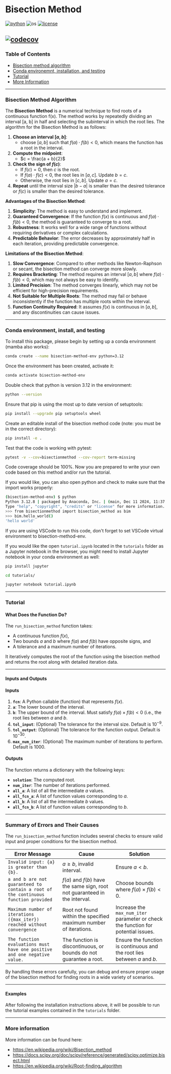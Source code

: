 # Bisection Method

[![python](https://img.shields.io/badge/python-3.12-blue.svg)](https://www.python.org/)
![os](https://img.shields.io/badge/os-ubuntu%20|%20macos%20|%20windows-blue.svg)
[![license](https://img.shields.io/badge/license-MIT-green.svg)](https://github.com/sandialabs/sibl#license)

[![codecov](https://codecov.io/gh/Lejeune-Lab-Graduate-Course-Materials/bisection-method/graph/badge.svg?token=p5DMvJ6byO)](https://codecov.io/gh/Lejeune-Lab-Graduate-Course-Materials/bisection-method)
---

### Table of Contents
* [Bisection method algorithm](#algo)
* [Conda environemnt, installation, and testing](#install)
* [Tutorial](#tutorial)
* [More Information](#more)

---

### Bisection Method Algorithm <a name="algo"></a>

The **Bisection Method** is a numerical technique to find roots of a continuous function f(x). The method works by repeatedly dividing an interval [a, b] in half and selecting the subinterval in which the root lies. The algorithm for the Bisection Method is as follows:

1. **Choose an interval $[a, b]$**:
   - choose $[a, b]$ such that $f(a) \cdot f(b) < 0$, which means the function has a root in the interval.
2. **Compute the midpoint**:
   - $c = \frac{a + b}{2}$
3. **Check the sign of $f(c)$**:
   - If $f(c) = 0$, then $c$ is the root.
   - If $f(a) \cdot f(c) < 0$, the root lies in $[a, c]$. Update $b = c$.
   - Otherwise, the root lies in $[c, b]$. Update $a = c$.
4. **Repeat** until the interval size $|b - a|$ is smaller than the desired tolerance or $f(c)$ is smaller than the desired tolerance.

**Advantages of the Bisection Method**:
1. **Simplicity**: The method is easy to understand and implement.
2. **Guaranteed Convergence**: If the function $f(x)$ is continuous and $f(a) \cdot f(b) < 0$, the method is guaranteed to converge to a root.
3. **Robustness**: It works well for a wide range of functions without requiring derivatives or complex calculations.
4. **Predictable Behavior**: The error decreases by approximately half in each iteration, providing predictable convergence.

**Limitations of the Bisection Method**:
1. **Slow Convergence**: Compared to other methods like Newton-Raphson or secant, the bisection method can converge more slowly.
2. **Requires Bracketing**: The method requires an interval $[a, b]$ where $f(a) \cdot f(b) < 0$, which may not always be easy to identify.
3. **Limited Precision**: The method converges linearly, which may not be efficient for high-precision requirements.
4. **Not Suitable for Multiple Roots**: The method may fail or behave inconsistently if the function has multiple roots within the interval.
5. **Function Continuity Required**: It assumes $f(x)$ is continuous in $[a, b]$, and any discontinuities can cause issues.

---

### Conda environment, install, and testing <a name="install"></a>

To install this package, please begin by setting up a conda environment (mamba also works):
```bash
conda create --name bisection-method-env python=3.12
```
Once the environment has been created, activate it:

```bash
conda activate bisection-method-env
```
Double check that python is version 3.12 in the environment:
```bash
python --version
```
Ensure that pip is using the most up to date version of setuptools:
```bash
pip install --upgrade pip setuptools wheel
```
Create an editable install of the bisection method code (note: you must be in the correct directory):
```bash
pip install -e .
```
Test that the code is working with pytest:
```bash
pytest -v --cov=bisectionmethod --cov-report term-missing
```
Code coverage should be 100%. Now you are prepared to write your own code based on this method and/or run the tutorial. 

If you would like, you can also open python and check to make sure that the import works properly:
```bash
(bisection-method-env) $ python
Python 3.12.8 | packaged by Anaconda, Inc. | (main, Dec 11 2024, 11:37:13) [Clang 14.0.6 ] on darwin
Type "help", "copyright", "credits" or "license" for more information.
>>> from bisectionmethod import bisection_method as bim
>>> bim.hello_world()
'hello world'
```
If you are using VSCode to run this code, don't forget to set VSCode virtual environment to bisection-method-env.

If you would like the open `tutorial.ipynb` located in the `tutorials` folder as a Jupyter notebook in the browser, you might need to install Jupyter notebook in your conda environment as well:
```bash
pip install jupyter
```
```bash
cd tutorials/
```
```bash
jupyter notebook tutorial.ipynb
```
---

### Tutorial <a name="tutorial"></a>

#### **What Does the Function Do?**

The `run_bisection_method` function takes:
- A continuous function $f(x)$,
- Two bounds $a$ and $b$ where $f(a)$ and $f(b)$ have opposite signs, and
- A tolerance and a maximum number of iterations.

It iteratively computes the root of the function using the bisection method and returns the root along with detailed iteration data.

---

#### **Inputs and Outputs**

#### **Inputs**
1. **`fcn`**: A Python callable (function) that represents $f(x)$.
2. **`a`**: The lower bound of the interval.
3. **`b`**: The upper bound of the interval. Must satisfy $f(a) \times f(b) < 0$ (i.e., the root lies between $a$ and $b$.
4. **`tol_input`**: (Optional) The tolerance for the interval size. Default is $10^{-9}$.
5. **`tol_output`**: (Optional) The tolerance for the function output. Default is $10^{-30}$.
6. **`max_num_iter`**: (Optional) The maximum number of iterations to perform. Default is $1000$.

#### **Outputs**
The function returns a dictionary with the following keys:
- **`solution`**: The computed root.
- **`num_iter`**: The number of iterations performed.
- **`all_a`**: A list of all the intermediate $a$ values.
- **`all_fcn_a`**: A list of function values corresponding to $a$.
- **`all_b`**: A list of all the intermediate $b$ values.
- **`all_fcn_b`**: A list of function values corresponding to $b$.

---

### **Summary of Errors and Their Causes**

The `run_bisection_method` function includes several checks to ensure valid input and proper conditions for the bisection method. 

| **Error Message**                                                                 | **Cause**                                                                                  | **Solution**                                                                                  |
|-----------------------------------------------------------------------------------|--------------------------------------------------------------------------------------------|-----------------------------------------------------------------------------------------------|
| `Invalid input: {a} is greater than {b}.`                                         | $a \geq b$, invalid interval.                                                         | Ensure $a < b$.                                                                           |
| `a and b are not guaranteed to contain a root of the continuous function provided` | $f(a)$ and $f(b)$ have the same sign, root not guaranteed in the interval.        | Choose bounds where $f(a) \times f(b) < 0$.                                               |
| `Maximum number of iterations ({max_iter}) reached without convergence`           | Root not found within the specified maximum number of iterations.                         | Increase the `max_num_iter` parameter or check the function for potential issues.             |
| `The function evaluations must have one positive and one negative value.`         | The function is discontinuous, or bounds do not guarantee a root.                        | Ensure the function is continuous and the root lies between $a$ and $b$.              |

By handling these errors carefully, you can debug and ensure proper usage of the bisection method for finding roots in a wide variety of scenarios.

---

#### **Examples**

After following the installation instructions above, it will be possible to run the tutorial examples contained in the `tutorials` folder.

---

### More information <a name="more"></a>
More information can be found here:
* https://en.wikipedia.org/wiki/Bisection_method
* https://docs.scipy.org/doc/scipy/reference/generated/scipy.optimize.bisect.html
* https://en.wikipedia.org/wiki/Root-finding_algorithm
